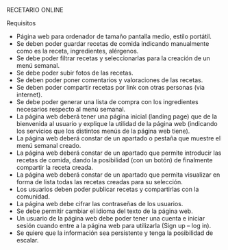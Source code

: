 RECETARIO ONLINE

Requisitos

- Página web para ordenador de tamaño pantalla medio, estilo portátil.
-	Se deben poder guardar recetas de comida indicando manualmente como es la receta, ingredientes, alérgenos.
-	Se debe poder filtrar recetas y seleccionarlas para la creación de un menú semanal.
-	Se debe poder subir fotos de las recetas.
-	Se deben poder poner comentarios y valoraciones de las recetas.
-	Se deben poder compartir recetas por link con otras personas (via internet).
-	Se debe poder generar una lista de compra con los ingredientes necesarios respecto al menú semanal.
-	La página web deberá tener una página inicial (landing page) que de la bienvenida al usuario y explique la utilidad de la página web (indicando los servicios que los distintos menús de la página web tiene).
-	La página web deberá constar de un apartado o pestaña que muestre el menú semanal creado.
-	La página web deberá constar de un apartado que permite introducir las recetas de comida, dando la posibilidad (con un botón) de finalmente compartir la receta creada.
-	La página web deberá constar de un apartado que permita visualizar en forma de lista todas las recetas creadas para su selección. 
-	Los usuarios deben poder publicar recetas y compartirlas con la comunidad.
-	La página web debe cifrar las contraseñas de los usuarios.
-	Se debe permitir cambiar el idioma del texto de la página web.
-	Un usuario de la página web debe poder tener una cuenta e iniciar sesión cuando entre a la página web para utilizarla (Sign up – log in).
-	Se quiere que la información sea persistente y tenga la posibilidad de escalar.
